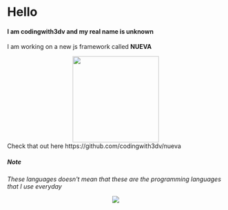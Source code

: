 # Hello
####  I am codingwith3dv and my real name is unknown
I am working on a new js framework called **NUEVA**

<div align="center">
  <img src="https://github.com/codingwith3dv/nueva/blob/master/assets/nueva_new.png" width="200" height="200"></img>
</div>
Check that out here https://github.com/codingwith3dv/nueva

##### Note
*These languages doesn't mean that these are the programming languages that I use everyday*
<div align="center">
  <img align="center" src="https://github-readme-stats.vercel.app/api?username=codingwith3dv" />
</div>

<!--
**codingwith3dv/codingwith3dv** is a ✨ _special_ ✨ repository because its `README.md` (this file) appears on your GitHub profile.

Here are some ideas to get you started:

- 🔭 I’m currently working on ...
- 🌱 I’m currently learning ...
- 👯 I’m looking to collaborate on ...
- 🤔 I’m looking for help with ...
- 💬 Ask me about ...
- 📫 How to reach me: ...
- 😄 Pronouns: ...
- ⚡ Fun fact: ...

-->
